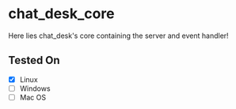 # chat_desk_core
Here lies chat_desk's core containing the server and event handler!

## Tested On
- [x] Linux
- [ ] Windows
- [ ] Mac OS
